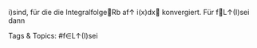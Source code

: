 i)sind,
für die die IntegralfolgeRb
af↑
i(x)dx
konvergiert. Für f∈L↑(I)sei dann

   Tags & Topics:
   #f∈L↑(I)sei